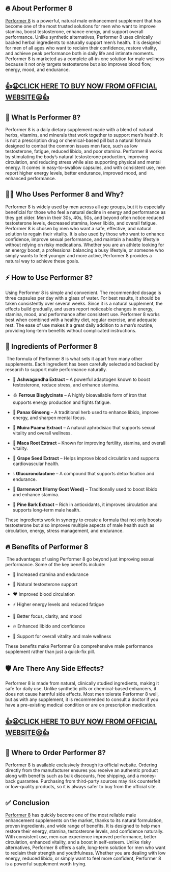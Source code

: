<h2 data-start="335" data-end="1038">🔥 <strong data-start="338" data-end="359">About Performer 8</strong></h2>
<p data-start="335" data-end="1038"><a href="https://healthidea.org/Performer8globe">Performer 8</a> is a powerful, natural male enhancement supplement that has become one of the most trusted solutions for men who want to improve stamina, boost testosterone, enhance energy, and support overall performance. Unlike synthetic alternatives, Performer 8 uses clinically backed herbal ingredients to naturally support men&rsquo;s health. It is designed for men of all ages who want to reclaim their confidence, restore vitality, and achieve peak performance both in daily life and intimate moments. Performer 8 is marketed as a complete all-in-one solution for male wellness because it not only targets testosterone but also improves blood flow, energy, mood, and endurance.</p>
<h2 data-start="156" data-end="646"><a href="https://healthidea.org/Performer8globe">👍😦CLICK HERE TO BUY NOW FROM OFFICIAL WEBSITE😦👍</a></h2>
<h2 data-start="1040" data-end="1730">💪 <strong data-start="1043" data-end="1067">What Is Performer 8?</strong></h2>
<p data-start="1040" data-end="1730">Performer 8 is a daily dietary supplement made with a blend of natural herbs, vitamins, and minerals that work together to support men&rsquo;s health. It is not a prescription drug or chemical-based pill but a natural formula designed to combat the common issues men face, such as low testosterone, fatigue, reduced libido, and poor stamina. Performer 8 works by stimulating the body&rsquo;s natural testosterone production, improving circulation, and reducing stress while also supporting physical and mental energy. It comes in easy-to-swallow capsules, and with consistent use, men report higher energy levels, better endurance, improved mood, and enhanced performance.</p>
<h2 data-start="1732" data-end="2558">👨&zwj;🦱 <strong data-start="1738" data-end="1771">Who Uses Performer 8 and Why?</strong></h2>
<p data-start="1732" data-end="2558">Performer 8 is widely used by men across all age groups, but it is especially beneficial for those who feel a natural decline in energy and performance as they get older. Men in their 30s, 40s, 50s, and beyond often notice reduced testosterone levels, decreased stamina, lower libido, and overall fatigue. Performer 8 is chosen by men who want a safe, effective, and natural solution to regain their vitality. It is also used by those who want to enhance confidence, improve sexual performance, and maintain a healthy lifestyle without relying on risky medications. Whether you are an athlete looking for an energy boost, a professional balancing a busy lifestyle, or someone who simply wants to feel younger and more active, Performer 8 provides a natural way to achieve these goals.</p>
<h2 data-start="2560" data-end="3166">⚡ <strong data-start="2562" data-end="2589">How to Use Performer 8?</strong></h2>
<p data-start="2560" data-end="3166">Using Performer 8 is simple and convenient. The recommended dosage is three capsules per day with a glass of water. For best results, it should be taken consistently over several weeks. Since it is a natural supplement, the effects build gradually, and users report noticeable changes in energy, stamina, mood, and performance after consistent use. Performer 8 works best when combined with a healthy diet, regular exercise, and adequate rest. The ease of use makes it a great daily addition to a man&rsquo;s routine, providing long-term benefits without complicated instructions.</p>
<h2 data-start="3168" data-end="3388">🌿 <strong data-start="3171" data-end="3201">Ingredients of Performer 8</strong></h2>
<p data-start="3168" data-end="3388">&nbsp;The formula of Performer 8 is what sets it apart from many other supplements. Each ingredient has been carefully selected and backed by research to support male performance naturally.</p>
<ul data-start="3389" data-end="4336">
<li data-start="3389" data-end="3507">
<p data-start="3391" data-end="3507">🌱 <strong data-start="3394" data-end="3417">Ashwagandha Extract</strong> &ndash; A powerful adaptogen known to boost testosterone, reduce stress, and enhance stamina.</p>
</li>
<li data-start="3508" data-end="3628">
<p data-start="3510" data-end="3628">🩸 <strong data-start="3513" data-end="3537">Ferrous Bisglycinate</strong> &ndash; A highly bioavailable form of iron that supports energy production and fights fatigue.</p>
</li>
<li data-start="3629" data-end="3740">
<p data-start="3631" data-end="3740">🌿 <strong data-start="3634" data-end="3651">Panax Ginseng</strong> &ndash; A traditional herb used to enhance libido, improve energy, and sharpen mental focus.</p>
</li>
<li data-start="3741" data-end="3847">
<p data-start="3743" data-end="3847">🌳 <strong data-start="3746" data-end="3769">Muira Puama Extract</strong> &ndash; A natural aphrodisiac that supports sexual vitality and overall wellness.</p>
</li>
<li data-start="3848" data-end="3940">
<p data-start="3850" data-end="3940">🌱 <strong data-start="3853" data-end="3874">Maca Root Extract</strong> &ndash; Known for improving fertility, stamina, and overall vitality.</p>
</li>
<li data-start="3941" data-end="4040">
<p data-start="3943" data-end="4040">🍇 <strong data-start="3946" data-end="3968">Grape Seed Extract</strong> &ndash; Helps improve blood circulation and supports cardiovascular health.</p>
</li>
<li data-start="4041" data-end="4125">
<p data-start="4043" data-end="4125">💧 <strong data-start="4046" data-end="4066">Glucuronolactone</strong> &ndash; A compound that supports detoxification and endurance.</p>
</li>
<li data-start="4126" data-end="4223">
<p data-start="4128" data-end="4223">🍃 <strong data-start="4131" data-end="4163">Barrenwort (Horny Goat Weed)</strong> &ndash; Traditionally used to boost libido and enhance stamina.</p>
</li>
<li data-start="4224" data-end="4336">
<p data-start="4226" data-end="4336">🌲 <strong data-start="4229" data-end="4250">Pine Bark Extract</strong> &ndash; Rich in antioxidants, it improves circulation and supports long-term male health.</p>
</li>
</ul>
<p data-start="4338" data-end="4540">These ingredients work in synergy to create a formula that not only boosts testosterone but also improves multiple aspects of male health such as circulation, energy, stress management, and endurance.</p>
<h2 data-start="4542" data-end="4690">🔥 <strong data-start="4545" data-end="4572">Benefits of Performer 8</strong></h2>
<p data-start="4542" data-end="4690">&nbsp;The advantages of using Performer 8 go beyond just improving sexual performance. Some of the key benefits include:</p>
<ul data-start="4691" data-end="4977">
<li data-start="4691" data-end="4729">
<p data-start="4693" data-end="4729">🚀 Increased stamina and endurance</p>
</li>
<li data-start="4730" data-end="4765">
<p data-start="4732" data-end="4765">🧬 Natural testosterone support</p>
</li>
<li data-start="4766" data-end="4799">
<p data-start="4768" data-end="4799">❤️ Improved blood circulation</p>
</li>
<li data-start="4800" data-end="4846">
<p data-start="4802" data-end="4846">⚡ Higher energy levels and reduced fatigue</p>
</li>
<li data-start="4847" data-end="4885">
<p data-start="4849" data-end="4885">🧠 Better focus, clarity, and mood</p>
</li>
<li data-start="4886" data-end="4923">
<p data-start="4888" data-end="4923">🔥 Enhanced libido and confidence</p>
</li>
<li data-start="4924" data-end="4977">
<p data-start="4926" data-end="4977">💪 Support for overall vitality and male wellness</p>
</li>
</ul>
<p data-start="4979" data-end="5091">These benefits make Performer 8 a comprehensive male performance supplement rather than just a quick-fix pill.</p>
<h2 data-start="5093" data-end="5500">🛡️ <strong data-start="5097" data-end="5128">Are There Any Side Effects?</strong></h2>
<p data-start="5093" data-end="5500">Performer 8 is made from natural, clinically studied ingredients, making it safe for daily use. Unlike synthetic pills or chemical-based enhancers, it does not cause harmful side effects. Most men tolerate Performer 8 well, but as with any supplement, it is recommended to consult a doctor if you have a pre-existing medical condition or are on prescription medication.</p>
<h2 data-start="156" data-end="646"><a href="https://healthidea.org/Performer8globe">👍😦CLICK HERE TO BUY NOW FROM OFFICIAL WEBSITE😦👍</a></h2>
<h2 data-start="5502" data-end="5908">🛒 <strong data-start="5505" data-end="5536">Where to Order Performer 8?</strong></h2>
<p data-start="5502" data-end="5908">Performer 8 is available exclusively through its official website. Ordering directly from the manufacturer ensures you receive an authentic product along with benefits such as bulk discounts, free shipping, and a money-back guarantee. Purchasing from third-party sources may risk counterfeit or low-quality products, so it is always safer to buy from the official site.</p>
<h2 data-start="5910" data-end="6627">✅ <strong data-start="5912" data-end="5926">Conclusion</strong></h2>
<p data-start="5910" data-end="6627"><a href="https://www.globenewswire.com/news-release/2025/04/02/3054254/0/en/Performer-8-Reviews-2025-Best-Male-Enhancement-Supplement-Pill-Or-Testosterone-Booster-For-Man.html">Performer 8</a> has quickly become one of the most reliable male enhancement supplements on the market, thanks to its natural formulation, proven ingredients, and wide range of benefits. It is designed to help men restore their energy, stamina, testosterone levels, and confidence naturally. With consistent use, men can experience improved performance, better circulation, enhanced vitality, and a boost in self-esteem. Unlike risky alternatives, Performer 8 offers a safe, long-term solution for men who want to reclaim their strength and youthfulness. Whether you are dealing with low energy, reduced libido, or simply want to feel more confident, Performer 8 is a powerful supplement worth trying.</p>
